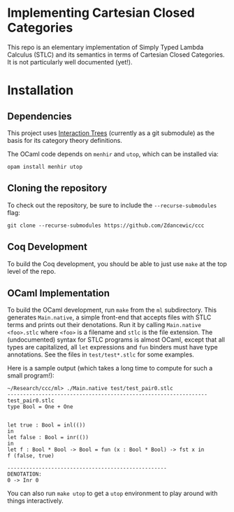# Implementing Cartesian Closed Categories

This repo is an elementary implementation of Simply Typed Lambda Calculus (STLC)
and its semantics in terms of Cartesian Closed Categories.  It is not particularly well documented (yet!).

# Installation


## Dependencies

This project uses [Interaction
Trees](https://github.com/DeepSpec/InteractionTrees/) (currently as a git submodule) as the basis for its category theory
definitions.

The OCaml code depends on `menhir` and `utop`, which can be installed via:

```
opam install menhir utop
```

## Cloning the repository

To check out the repository, be sure to include the `--recurse-submodules` flag:

```
git clone --recurse-submodules https://github.com/Zdancewic/ccc
```

## Coq Development

To build the Coq development, you should be able to just use `make` at the top
level of the repo.

## OCaml Implementation

To build the OCaml development, run `make` from the `ml` subdirectory. This
generates `Main.native`, a simple front-end that accepts files with STLC terms
and prints out their denotations.  Run it by calling `Main.native <foo>.stlc`
where `<foo>` is a filename and `stlc` is the file extension.  The
(undocumented) syntax for STLC programs is almost OCaml, except that all types
are capitalized, all `let` expressions and `fun` binders must have type
annotations.  See the files in `test/test*.stlc` for some examples.

Here is a sample output (which takes a long time to compute for such a small program!):
```
~/Research/ccc/ml> ./Main.native test/test_pair0.stlc
---------------------------------------------------------------- test_pair0.stlc
type Bool = One + One


let true : Bool = inl(())
in
let false : Bool = inr(())
in
let f : Bool * Bool -> Bool = fun (x : Bool * Bool) -> fst x in
f (false, true)

---------------------------------------------------
DENOTATION: 
0 -> Inr 0
```


You can also run `make utop` to get a `utop` environment to play around with things interactively.

